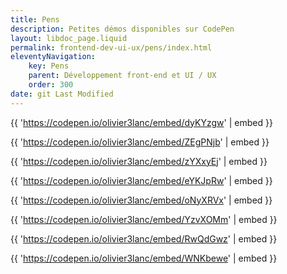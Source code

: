 ```yaml
---
title: Pens
description: Petites démos disponibles sur CodePen
layout: libdoc_page.liquid
permalink: frontend-dev-ui-ux/pens/index.html
eleventyNavigation:
    key: Pens
    parent: Développement front-end et UI / UX
    order: 300
date: git Last Modified
---
```


{{ 'https://codepen.io/olivier3lanc/embed/dyKYzgw' | embed }}

{{ 'https://codepen.io/olivier3lanc/embed/ZEgPNjb' | embed }}

{{ 'https://codepen.io/olivier3lanc/embed/zYXxyEj' | embed }}

{{ 'https://codepen.io/olivier3lanc/embed/eYKJpRw' | embed }}

{{ 'https://codepen.io/olivier3lanc/embed/oNyXRVx' | embed }}

{{ 'https://codepen.io/olivier3lanc/embed/YzvXOMm' | embed }}

{{ 'https://codepen.io/olivier3lanc/embed/RwQdGwz' | embed }}

{{ 'https://codepen.io/olivier3lanc/embed/WNKbewe' | embed }}



